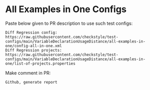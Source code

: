 # All Examples in One Configs
Paste below given to PR description to use such test configs:
```
Diff Regression config: https://raw.githubusercontent.com/checkstyle/test-configs/main/VariableDeclarationUsageDistance/all-examples-in-one/config-all-in-one.xml
Diff Regression projects: https://raw.githubusercontent.com/checkstyle/test-configs/main/VariableDeclarationUsageDistance/all-examples-in-one/list-of-projects.properties
```
Make comment in PR:
```
Github, generate report
```
